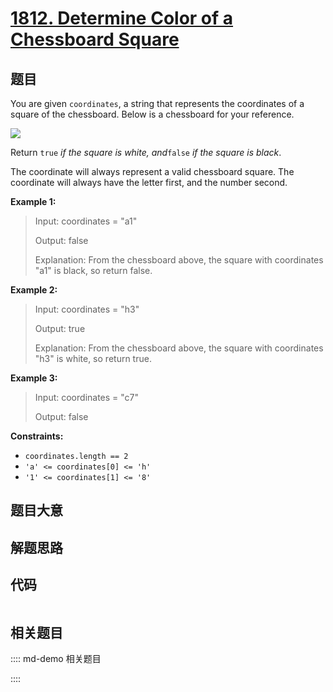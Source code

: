 # [1812. Determine Color of a Chessboard Square](https://leetcode.com/problems/determine-color-of-a-chessboard-square/)

## 题目

You are given `coordinates`, a string that represents the coordinates of a
square of the chessboard. Below is a chessboard for your reference.

![](https://assets.leetcode.com/uploads/2021/02/19/screenshot-2021-02-20-at-22159-pm.png)

Return `true` _if the square is white, and_`false` _if the square is black_.

The coordinate will always represent a valid chessboard square. The coordinate
will always have the letter first, and the number second.



**Example 1:**

> Input: coordinates = "a1"
> 
> Output: false
> 
> Explanation: From the chessboard above, the square with coordinates "a1" is black, so return false.

**Example 2:**

> Input: coordinates = "h3"
> 
> Output: true
> 
> Explanation: From the chessboard above, the square with coordinates "h3" is white, so return true.

**Example 3:**

> Input: coordinates = "c7"
> 
> Output: false

**Constraints:**

  * `coordinates.length == 2`
  * `'a' <= coordinates[0] <= 'h'`
  * `'1' <= coordinates[1] <= '8'`


## 题目大意

## 解题思路

## 代码

```javascript

```

## 相关题目

:::: md-demo 相关题目

::::
